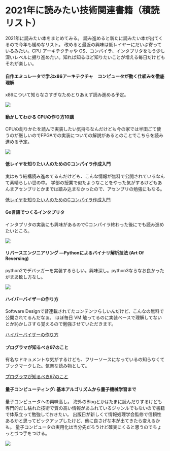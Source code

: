 # 2021年に読みたい技術関連書籍（積読リスト）


2021年に読みたい本をまとめてみる。 読み進めると新たに読みたい本が出てくるので今年も緩めなリスト。
改めると最近の興味は低レイヤーにだいぶ寄っているみたい。CPU アーキテクチャや OS、コンパイラ、インタプリタをもう少し深いレベルに掘り進めたい。知れば知るほど知りたいことが増える毎日だけどもそれが楽しい。

#### 自作エミュレータで学ぶx86アーキテクチャ　コンピュータが動く仕組みを徹底理解

x86について知らなさすぎなためとりあえず読み進める予定。

<a target="_blank"  href="https://www.amazon.co.jp/gp/product/B0148FQNVC/ref=as_li_tl?ie=UTF8&camp=247&creative=1211&creativeASIN=B0148FQNVC&linkCode=as2&tag=gutzeit110608-22&linkId=ccd9aad914d042b2d84d742bb2919203"><img border="0" src="//ws-fe.amazon-adsystem.com/widgets/q?_encoding=UTF8&MarketPlace=JP&ASIN=B0148FQNVC&ServiceVersion=20070822&ID=AsinImage&WS=1&Format=_SL160_&tag=gutzeit110608-22" align="left"></a><img src="//ir-jp.amazon-adsystem.com/e/ir?t=gutzeit110608-22&l=am2&o=9&a=B0148FQNVC" width="1" height="1" border="0" alt="" style="border:none !important; margin:0px !important;" />
<br clear="left">

#### 動かしてわかる CPUの作り方10講

CPUの創りかたを読んで実装したい気持ちなんだけども今の家では半田ごて使うのが厳しいのでFPGAでの実装についての解説があるとのことでこちらを読み進める予定。

<a target="_blank"  href="https://www.amazon.co.jp/gp/product/4297108216/ref=as_li_tl?ie=UTF8&camp=247&creative=1211&creativeASIN=4297108216&linkCode=as2&tag=gutzeit110608-22&linkId=7002df90fdd41af74d63b51c178117b7"><img border="0" src="//ws-fe.amazon-adsystem.com/widgets/q?_encoding=UTF8&MarketPlace=JP&ASIN=4297108216&ServiceVersion=20070822&ID=AsinImage&WS=1&Format=_SL160_&tag=gutzeit110608-22" align="left"></a><img src="//ir-jp.amazon-adsystem.com/e/ir?t=gutzeit110608-22&l=am2&o=9&a=4297108216" width="1" height="1" border="0" alt="" style="border:none !important; margin:0px !important;" />
<br clear="left">

#### 低レイヤを知りたい人のためのCコンパイラ作成入門
実はもう結構読み進めてるんだけども、こんな情報が無料で公開されているなんて素晴らしい世の中。
学部の授業で似たようなことをやった気がするけどもあんまアセンブリとかまでは踏み込まなかったので、アセンブリの勉強にもなる。

[低レイヤを知りたい人のためのCコンパイラ作成入門](https://www.sigbus.info/compilerbook)

#### Go言語でつくるインタプリタ
インタプリタの実装にも興味があるのでCコンパイラ終わった後にでも読み進めたいところ。

<a target="_blank"  href="https://www.amazon.co.jp/gp/product/4873118220/ref=as_li_tl?ie=UTF8&camp=247&creative=1211&creativeASIN=4873118220&linkCode=as2&tag=gutzeit110608-22&linkId=52aad428d994b61bfc6909d2791403ad"><img border="0" src="//ws-fe.amazon-adsystem.com/widgets/q?_encoding=UTF8&MarketPlace=JP&ASIN=4873118220&ServiceVersion=20070822&ID=AsinImage&WS=1&Format=_SL160_&tag=gutzeit110608-22" align="left"></a><img src="//ir-jp.amazon-adsystem.com/e/ir?t=gutzeit110608-22&l=am2&o=9&a=4873118220" width="1" height="1" border="0" alt="" style="border:none !important; margin:0px !important;" />
<br clear="left">

#### リバースエンジニアリング ―Pythonによるバイナリ解析技法 (Art Of Reversing)
python2でデバッガーを実装するらしい。興味深し。python3ならなお良かったがまあ致し方なし。

<a target="_blank"  href="https://www.amazon.co.jp/gp/product/4873114489/ref=as_li_tl?ie=UTF8&camp=247&creative=1211&creativeASIN=4873114489&linkCode=as2&tag=gutzeit110608-22&linkId=3f17ccd968c45f8811ffd43c304568bc"><img border="0" src="//ws-fe.amazon-adsystem.com/widgets/q?_encoding=UTF8&MarketPlace=JP&ASIN=4873114489&ServiceVersion=20070822&ID=AsinImage&WS=1&Format=_SL160_&tag=gutzeit110608-22" align="left"></a><img src="//ir-jp.amazon-adsystem.com/e/ir?t=gutzeit110608-22&l=am2&o=9&a=4873114489" width="1" height="1" border="0" alt="" style="border:none !important; margin:0px !important;" />
<br clear="left">


#### ハイパーバイザーの作り方
Software Designで昔連載されてたコンテンツらしいんだけど、こんなの無料で公開されてるんだなぁ。
ほぼ毎日 VM 触ってるのに実装ベースで理解してないとか恥かしさすら覚えるので勉強させていただきます。

[ハイパーバイザーの作り方](https://syuu1228.github.io/howto_implement_hypervisor/)

#### プログラマが知るべき97のこと
有名なドキュメントな気がするけども、フリーソースになっているの知らなくてブックマークした。気楽な読み物として。

[プログラマが知るべき97のこと](https://ja.wikisource.org/wiki/%E3%83%97%E3%83%AD%E3%82%B0%E3%83%A9%E3%83%9E%E3%81%8C%E7%9F%A5%E3%82%8B%E3%81%B9%E3%81%8D97%E3%81%AE%E3%81%93%E3%81%A8)

#### 量子コンピューティング: 基本アルゴリズムから量子機械学習まで
量子コンピュータへの興味高し。
海外のBlogとかはたまに読んだりするけども専門的だし枯れた技術で質の高い情報があふれているジャンルでもないので書籍で体系立って勉強しておきたい。
出版日が新しくて情報処理学会監修で信頼性あるかと思ってピックアップしたけど、他に良さげな本が出てきたら変えるかも。
量子コンピュータの実用化は当分先だろうけど確実にくると思うのでちょっとづつ手をつける。

<a target="_blank"  href="https://www.amazon.co.jp/gp/product/B08NDBW5SR/ref=as_li_tl?ie=UTF8&camp=247&creative=1211&creativeASIN=B08NDBW5SR&linkCode=as2&tag=gutzeit110608-22&linkId=5fd54caf4479e58634af5bb1a370d3d6"><img border="0" src="//ws-fe.amazon-adsystem.com/widgets/q?_encoding=UTF8&MarketPlace=JP&ASIN=B08NDBW5SR&ServiceVersion=20070822&ID=AsinImage&WS=1&Format=_SL160_&tag=gutzeit110608-22" align="left"></a><img src="//ir-jp.amazon-adsystem.com/e/ir?t=gutzeit110608-22&l=am2&o=9&a=B08NDBW5SR" width="1" height="1" border="0" alt="" style="border:none !important; margin:0px !important;" />
<br clear="left">